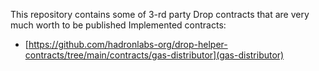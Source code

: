 This repository contains some of 3-rd party Drop contracts that are very much worth to be published
Implemented contracts:

- [https://github.com/hadronlabs-org/drop-helper-contracts/tree/main/contracts/gas-distributor](gas-distributor)
